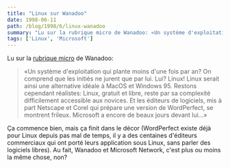 ```yaml
---
title: "Linux sur Wanadoo"
date: 1998-06-11
path: /blog/1998/6/linux-wanadoo
summary: "Lu sur la rubrique micro de Wanadoo: «Un système d'exploitation qui plante moins d'une fois par an."
tags: ['Linux', 'Microsoft']
---
```


<P>
Lu sur la <A HREF="http://www.wanadoo.fr/mot_de_passe/themes/bin/rubrique.cgi?t=micro">rubrique micro</A> de Wanadoo:
</P>

<BLOCKQUOTE>
«Un système d'exploitation qui plante moins d'une fois par an? On comprend
que les initiés ne jurent que par lui. Lui?  Linux! Linux serait
ainsi une alternative idéale à MacOS et Windows 95.  Restons cependant
réalistes: Linux, gratuit et libre, reste par sa complexité difficilement
accessible aux novices. Et les éditeurs de logiciels, mis à part Netscape
et Corel qui prépare une version de WordPerfect, se montrent frileux.
Microsoft a encore de beaux jours devant lui...»
</BLOCKQUOTE>
<P>
Ça commence bien, mais ça finit dans le décor (WordPerfect existe déjà
pour Linux depuis pas mal de temps, il y a des centaines d'éditeurs
commerciaux qui ont porté leurs application sous Linux, sans parler des
logiciels libres). Au fait, Wanadoo et Microsoft Network, c'est plus ou
moins la même chose, non?
</P>


